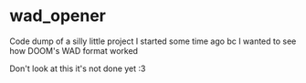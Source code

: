 # wad_opener
Code dump of a silly little project I started some time ago bc I wanted to see how DOOM's WAD format worked

Don't look at this it's not done yet :3
